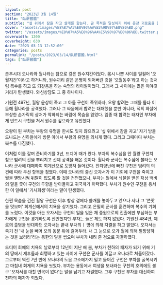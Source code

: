 ```yaml
---
layout: post
section: "2023년 3월 14일"
title: "臥薪嘗膽"
subtitle: "섶 위에서 잠을 자고 쓸개를 핥는다. 곧 목적을 달성하기 위해 온갖 괴로움을 참고 견디는 것을 비유하는 말이다."
cover: "/assets/images/%E8%87%A5%E8%96%AA%E5%98%97%E8%86%BD.png"
twitter: "/assets/images/%E8%87%A5%E8%96%AA%E5%98%97%E8%86%BD.twitter.png"
coverwidth: 1200
coverheight: 630
date: "2023-03-13 12:52:00"
categories: posts
permalink: "/posts/2023/03/14/臥薪嘗膽.html"
tags: ["臥薪嘗膽"]
---
```


춘추시대 오나라와 월나라는 참으로 깊은 원수지간이었다. 몸시 나쁜 사이를 일컬어 '오월지간'이라고 하거니와, 원수끼리 같은 운명이 되어버린 것을 '오월동주'라고 하는 것처럼 복수를 하고 또 되갚음을 하는 숙명의 라이벌이었다. 그래서 그 사이에는 많은 이야깃거리가 탄생했다. 와신상담도 그 중 하나이다.

기원전 497년, 월왕 윤상이 죽고 그 아들 구천이 즉위하자, 오왕 합려는 그때를 틈타 이듬해 월나라를 공격했다. 그러나 그 싸움에서 합려는 대패했을 뿐만 아니라, 적의 화살에 부상한 손가락의 상처가 악화되는 바람에 목숨을 잃었다. 임종 때 합려는 태자인 부차에게 반드시 구천을 쳐서 원수를 갚으라고 유언했다.

오왕이 된 부차는 부왕의 유명을 한시도 잊지 않으려고 '섶 위에서 잠을 자고' 자기 방을 드나드는 신하들에게 방문 아에서 부왕의 유명을 외치게 했다. 그리고 그때마다 부처는 복수를 다짐했다.

이처럼 이를 갈며 준비하기를 3년, 드디어 때가 왔다. 부차의 복수심을 안 월왕 구천치 참모 범려의 간을 뿌리치고 선제 공격을 해온 것이다. 월나라 군사는 복수심에 불타는 오나라 군사에 대패하여 회계산으로 도망쳐 들어갔다. 진퇴양난에 빠진 구천은 범려의 의견에 따라 우선 항복을 청했다. 이때 오나라의 중신 오자서가 이 기회에 구천을 죽이고 월을 멸망시켜 뒤탈이 없도록 할 것을 전언했으나, 부차는 월에서 뇌물을 받은 재상 백비의 말을 좇아 구천의 투항을 받아들이고 귀국까기 허락했다. 부차가 원수인 구천을 용서한 이 일에서 '기사회생'이라는 말이 탄생했다.

한편 목숨을 건진 월왕 구천은 이후 항상 곁에다 쓸개를 놓아두고 앉으나 서나 그 '쓴맛을 맛보며' 회계산에서의 치욕을 상기했다. 그리고 은밀히 군사를 훈련하며 복수의 기회를 노렸다. 이것을 아는 오자서는 구천의 일을 잊은 채 중원으로의 진출에만 부심하는 부차에게 구천을 경계하도록 진언했지만 부차는 들은 체도 하지 않았다. 기원전 484년, 제로의 출병을 반대하던 오자서는 끝내 부처의ㅣ 명에 의해 자결을 하고 말았다. 오자서는 죽기 전 '내 눈을 빼어 오의 동문 위에 걸어두라. 내 그 눈으로 오가 월에 의해 멸망당하는 것을 보리라'라는 통한의 말을 씹으며 부차가 내려 준 검으로 자결하였다.

드디어 회예의 치욕의 날로부터 12년이 지난 해 봄, 부차가 천하의 패자가 되기 위해 기의 땅에서 제후들과 회맹하고 있는 사이에 구천은 군사를 이끌고 오나라로 쳐들어갔다. 그로부터 역전 7년 만에 오나라의 도읍 고소에가지 밀고 들어간 구천은 부차를 굴복시키고 마침내 회게의 치욕을 씻었다. 부차는 용동에서 여생을 보내라는 구천의 호의에도 불구 '오자서를 대할 면목이 없다'는 말을 남기고 자결했다. 그후 구천은 부차를 대신하여 천하의 패자가 되었다.